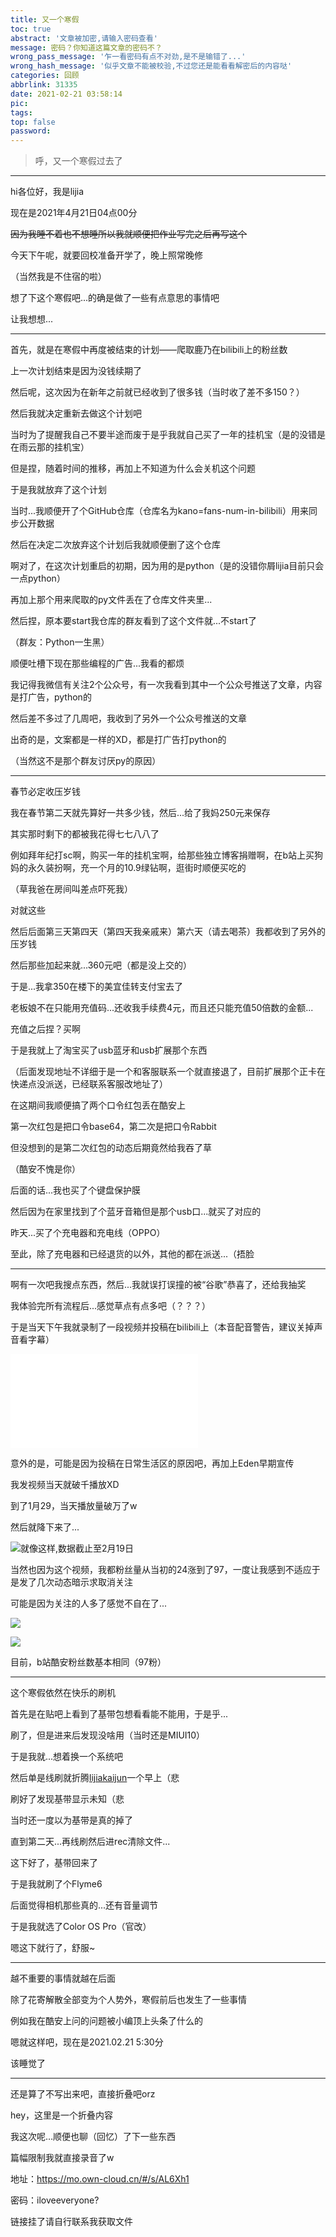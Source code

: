 ```yaml
---
title: 又一个寒假
toc: true
abstract: '文章被加密,请输入密码查看'
message: 密码？你知道这篇文章的密码不？
wrong_pass_message: '乍一看密码有点不对劲,是不是输错了...'
wrong_hash_message: '似乎文章不能被校验,不过您还是能看看解密后的内容哒'
categories: 回顾
abbrlink: 31335
date: 2021-02-21 03:58:14
pic:
tags:
top: false
password:
---
```


> 呼，又一个寒假过去了

<!--more-->

---

hi各位好，我是lijia

现在是2021年4月21日04点00分

~~因为我睡不着也不想睡所以我就顺便把作业写完之后再写这个~~

今天下午呢，就要回校准备开学了，晚上照常晚修

（当然我是不住宿的啦）

想了下这个寒假吧...的确是做了一些有点意思的事情吧

让我想想...

---

首先，就是在寒假中再度被结束的计划——爬取鹿乃在bilibili上的粉丝数

上一次计划结束是因为没钱续期了

然后呢，这次因为在新年之前就已经收到了很多钱（当时收了差不多150？）

然后我就决定重新去做这个计划吧

当时为了提醒我自己不要半途而废于是乎我就自己买了一年的挂机宝（是的没错是在雨云那的挂机宝）

但是捏，随着时间的推移，再加上不知道为什么会关机这个问题

于是我就放弃了这个计划

当时...我顺便开了个GitHub仓库（仓库名为kano=fans-num-in-bilibili）用来同步公开数据

然后在决定二次放弃这个计划后我就顺便删了这个仓库

啊对了，在这次计划重启的初期，因为用的是python（是的没错你屑lijia目前只会一点python）

再加上那个用来爬取的py文件丢在了仓库文件夹里...

然后捏，原本要start我仓库的群友看到了这个文件就...不start了

（群友：Python一生黑）

顺便吐槽下现在那些编程的广告...我看的都烦

我记得我微信有关注2个公众号，有一次我看到其中一个公众号推送了文章，内容是打广告，python的

然后差不多过了几周吧，我收到了另外一个公众号推送的文章

出奇的是，文案都是一样的XD，都是打广告打python的

（当然这不是那个群友讨厌py的原因）

---

春节必定收压岁钱

我在春节第二天就先算好一共多少钱，然后...给了我妈250元来保存

其实那时剩下的都被我花得七七八八了

例如拜年纪打sc啊，购买一年的挂机宝啊，给那些独立博客捐赠啊，在b站上买狗妈的永久装扮啊，充一个月的10.9绿钻啊，逛街时顺便买吃的

（草我爸在房间叫差点吓死我）

对就这些

然后后面第三天第四天（第四天我亲戚来）第六天（请去喝茶）我都收到了另外的压岁钱

然后那些加起来就...360元吧（都是没上交的）

于是...我拿350在楼下的美宜佳转支付宝去了

老板娘不在只能用充值码...还收我手续费4元，而且还只能充值50倍数的金额...

充值之后捏？买啊

于是我就上了淘宝买了usb蓝牙和usb扩展那个东西

（后面发现地址不详细于是一个和客服联系一个就直接退了，目前扩展那个正卡在快递点没派送，已经联系客服改地址了）

在这期间我顺便搞了两个口令红包丢在酷安上

第一次红包是把口令base64，第二次是把口令Rabbit

但没想到的是第二次红包的动态后期竟然给我吞了草

（酷安不愧是你）

后面的话...我也买了个键盘保护膜

然后因为在家里找到了个蓝牙音箱但是那个usb口...就买了对应的

昨天...买了个充电器和充电线（OPPO）

至此，除了充电器和已经退货的以外，其他的都在派送...（捂脸

---

啊有一次吧我搜点东西，然后...我就误打误撞的被“谷歌”恭喜了，还给我抽奖

我体验完所有流程后...感觉草点有点多吧（？？？）

于是当天下午我就录制了一段视频并投稿在bilibili上（本音配音警告，建议关掉声音看字幕）

<iframe src="//player.bilibili.com/player.html?aid=458869195&bvid=BV1T5411J7qn&cid=288543325&page=1" scrolling="no" border="0" frameborder="no" framespacing="0" allowfullscreen="true"> </iframe>

意外的是，可能是因为投稿在日常生活区的原因吧，再加上Eden早期宣传

我发视频当天就破千播放XD

到了1月29，当天播放量破万了w

然后就降下来了...

![就像这样,数据截止至2月19日](https://liliakaijun-pic.vercel.app/31335/603170d8df225.webp)

当然也因为这个视频，我都粉丝量从当初的24涨到了97，一度让我感到不适应于是发了几次动态暗示求取消关注

可能是因为关注的人多了感觉不自在了...

![](https://liliakaijun-pic.vercel.app/31335/60317185970be.webp)

![](https://liliakaijun-pic.vercel.app/31335/603171859b8ff.webp)

目前，b站酷安粉丝数基本相同（97粉）

---

这个寒假依然在快乐的刷机

首先是在贴吧上看到了基带包想看看能不能用，于是乎...

刷了，但是进来后发现没啥用（当时还是MIUI10）

于是我就...想着换一个系统吧

然后单是线刷就折腾[lijiakaijun](https://lijiakaijun.me)一个早上（悲

刷好了发现基带显示未知（悲

当时还一度以为基带是真的掉了

直到第二天...再线刷然后进rec清除文件...

这下好了，基带回来了

于是我就刷了个Flyme6

后面觉得相机那些真的...还有音量调节

于是我就选了Color OS Pro（官改）

嗯这下就行了，舒服~

---

越不重要的事情就越在后面

除了花寄解散全部变为个人势外，寒假前后也发生了一些事情

例如我在酷安上问的问题被小编顶上头条了什么的

嗯就这样吧，现在是2021.02.21 5:30分

该睡觉了

---

还是算了不写出来吧，直接折叠吧orz

hey，这里是一个折叠内容

我这次呢…顺便也聊（回忆）了下一些东西

篇幅限制我就直接录音了w

地址：https://mo.own-cloud.cn/#/s/AL6Xh1

密码：iloveeveryone?

链接挂了请自行联系我获取文件
